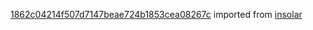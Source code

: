 [1862c04214f507d7147beae724b1853cea08267c](https://github.com/insolar/insolar/commit/1862c04214f507d7147beae724b1853cea08267c) imported from [insolar](https://github.com/insolar/insolar)
